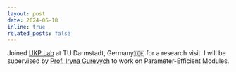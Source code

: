 ```yaml
---
layout: post
date: 2024-06-18
inline: true
related_posts: false
---
```


Joined [UKP Lab](https://www.informatik.tu-darmstadt.de/ukp/ukp_home/index.en.jsp) at TU Darmstadt, Germany🇩🇪 for a research visit. I will be supervised by [Prof. Iryna Gurevych](https://www.informatik.tu-darmstadt.de/ukp/ukp_home/head_ukp/index.en.jsp) to work on Parameter-Efficient Modules.